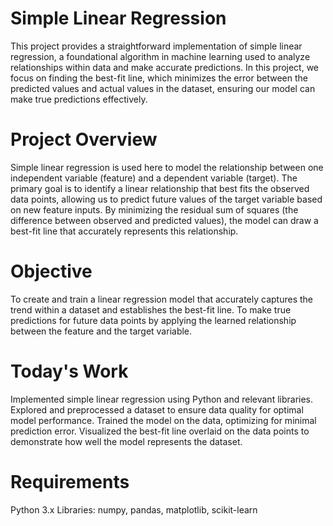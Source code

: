 # Simple Linear Regression
This project provides a straightforward implementation of simple linear regression, a foundational algorithm in machine learning used to analyze relationships within data and make accurate predictions. In this project, we focus on finding the best-fit line, which minimizes the error between the predicted values and actual values in the dataset, ensuring our model can make true predictions effectively.

# Project Overview
Simple linear regression is used here to model the relationship between one independent variable (feature) and a dependent variable (target). The primary goal is to identify a linear relationship that best fits the observed data points, allowing us to predict future values of the target variable based on new feature inputs. By minimizing the residual sum of squares (the difference between observed and predicted values), the model can draw a best-fit line that accurately represents this relationship.

# Objective
To create and train a linear regression model that accurately captures the trend within a dataset and establishes the best-fit line.
To make true predictions for future data points by applying the learned relationship between the feature and the target variable.
# Today's Work
Implemented simple linear regression using Python and relevant libraries.
Explored and preprocessed a dataset to ensure data quality for optimal model performance.
Trained the model on the data, optimizing for minimal prediction error.
Visualized the best-fit line overlaid on the data points to demonstrate how well the model represents the dataset.
# Requirements
Python 3.x
Libraries: numpy, pandas, matplotlib, scikit-learn
